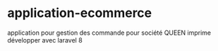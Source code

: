 # application-ecommerce
application pour gestion des commande pour société QUEEN imprime  développer avec laravel 8
